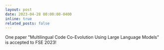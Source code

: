 ```yaml
---
layout: post
date: 2023-04-28 00:00:00-0400
inline: true
related_posts: false
---
```


One paper "Multilingual Code Co-Evolution Using Large Language Models" is accepted to FSE 2023!